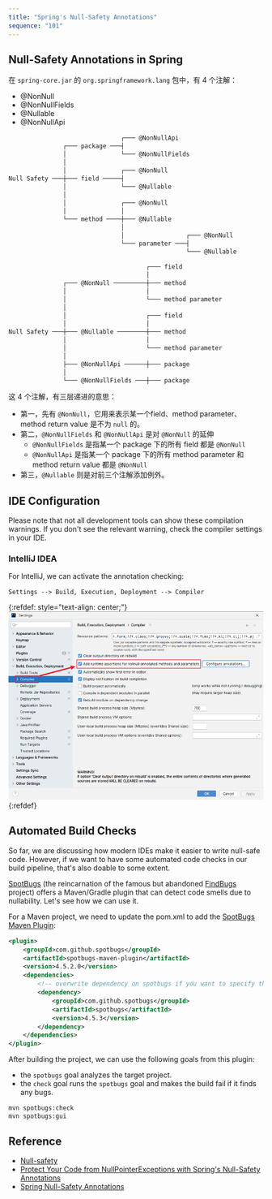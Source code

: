 ```yaml
---
title: "Spring's Null-Safety Annotations"
sequence: "101"
---
```


## Null-Safety Annotations in Spring

在 `spring-core.jar` 的 `org.springframework.lang` 包中，有 4 个注解：

- @NonNull
- @NonNullFields
- @Nullable
- @NonNullApi

```text
                               ┌─── @NonNullApi
               ┌─── package ───┤
               │               └─── @NonNullFields
               │
               │               ┌─── @NonNull
Null Safety ───┼─── field ─────┤
               │               └─── @Nullable
               │
               │               ┌─── @NonNull
               │               │
               └─── method ────┼─── @Nullable
                               │
                               │                 ┌─── @NonNull
                               └─── parameter ───┤
                                                 └─── @Nullable
```

```text
                                      ┌─── field
                                      │
               ┌─── @NonNull ─────────┼─── method
               │                      │
               │                      └─── method parameter
               │
               │                      ┌─── field
               │                      │
Null Safety ───┼─── @Nullable ────────┼─── method
               │                      │
               │                      └─── method parameter
               │
               ├─── @NonNullApi ──────┼─── package
               │
               └─── @NonNullFields ───┼─── package
```

这 4 个注解，有三层递进的意思：

- 第一，先有 `@NonNull`，它用来表示某一个field、method parameter、method return value 是不为 `null` 的。
- 第二，`@NonNullFields` 和 `@NonNullApi` 是对 `@NonNull` 的延伸
    - `@NonNullFields` 是指某一个 package 下的所有 field 都是 `@NonNull`
    - `@NonNullApi` 是指某一个 package 下的所有 method parameter 和 method return value 都是 `@NonNull`
- 第三，`@Nullable` 则是对前三个注解添加例外。

## IDE Configuration

Please note that not all development tools can show these compilation warnings.
If you don't see the relevant warning, check the compiler settings in your IDE.

### IntelliJ IDEA

For IntelliJ, we can activate the annotation checking:

```text
Settings --> Build, Execution, Deployment --> Compiler
```

{:refdef: style="text-align: center;"}
![](/assets/images/intellij/compiler/intellij-idea-setting-compiler-runtime-assertions-for-not-null.png)
{:refdef}

## Automated Build Checks

So far, we are discussing how modern IDEs make it easier to write null-safe code.
However, if we want to have some automated code checks in our build pipeline,
that's also doable to some extent.

[SpotBugs][spotbugs-url] (the reincarnation of the famous but abandoned [FindBugs][findbugs-url] project)
offers a Maven/Gradle plugin that can detect code smells due to nullability.
Let's see how we can use it.

For a Maven project, we need to update the pom.xml to add the [SpotBugs Maven Plugin][spotbugs-maven-url]:

```xml
<plugin>
    <groupId>com.github.spotbugs</groupId>
    <artifactId>spotbugs-maven-plugin</artifactId>
    <version>4.5.2.0</version>
    <dependencies>
        <!-- overwrite dependency on spotbugs if you want to specify the version of spotbugs -->
        <dependency>
            <groupId>com.github.spotbugs</groupId>
            <artifactId>spotbugs</artifactId>
            <version>4.5.3</version>
        </dependency>
    </dependencies>
</plugin>
```

After building the project, we can use the following goals from this plugin:

- the `spotbugs` goal analyzes the target project.
- the `check` goal runs the `spotbugs` goal and makes the build fail if it finds any bugs.

```text
mvn spotbugs:check
mvn spotbugs:gui
```

## Reference

- [Null-safety][spring-io-url]
- [Protect Your Code from NullPointerExceptions with Spring's Null-Safety Annotations][reflectoring-io-url]
- [Spring Null-Safety Annotations][baeldung-url]

[spring-io-url]: https://docs.spring.io/spring-framework/reference/core/null-safety.html

[reflectoring-io-url]: https://reflectoring.io/spring-boot-null-safety-annotations

[baeldung-url]: https://www.baeldung.com/spring-null-safety-annotations

[spotbugs-url]: https://spotbugs.github.io/

[findbugs-url]: http://findbugs.sourceforge.net/

[spotbugs-maven-url]: https://spotbugs.readthedocs.io/en/latest/maven.html
